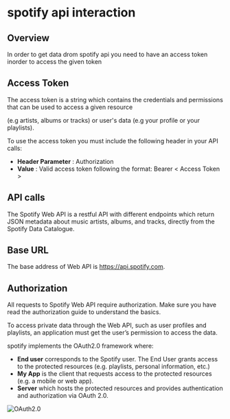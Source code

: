 # spotify api interaction
## Overview
In order to get data drom spotify api you need to have an access token inorder to access the given token

## Access Token

The access token is a string which contains the credentials and permissions that can be used to access a given resource 

(e.g artists, albums or tracks) or user's data (e.g your profile or your playlists).

To use the access token you must include the following header in your API calls:

- **Header Parameter** : Authorization
- **Value** : Valid access token following the format: Bearer < Access Token >

## API calls
The Spotify Web API is a restful API with different endpoints which return JSON metadata about music artists, albums, and tracks, directly from the Spotify Data Catalogue.

## Base URL
The base address of Web API is https://api.spotify.com.

## Authorization
All requests to Spotify Web API require authorization. Make sure you have read the authorization guide to understand the basics.

To access private data through the Web API, such as user profiles and playlists, an application must get the user’s permission to access the data.

spotify implements the OAuth2.0 framework where: 
 - **End user** corresponds to the Spotify user. The End User grants access to the protected resources (e.g. playlists, personal information, etc.)
 - **My App** is the client that requests access to the protected resources (e.g. a mobile or web app).
 - **Server**  which hosts the protected resources and provides authentication and authorization via OAuth 2.0.
   
![OAuth2.0](https://developer.spotify.com/images/documentation/web-api/auth_intro.png)
